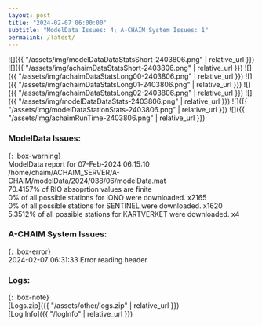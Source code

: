 ```yaml
---
layout: post
title: "2024-02-07 06:00:00"
subtitle: "ModelData Issues: 4; A-CHAIM System Issues: 1"
permalink: /latest/
---
```


![]({{ "/assets/img/modelDataDataStatsShort-2403806.png" | relative_url }})
![]({{ "/assets/img/achaimDataStatsShort-2403806.png" | relative_url }})
![]({{ "/assets/img/achaimDataStatsLong00-2403806.png" | relative_url }})
![]({{ "/assets/img/achaimDataStatsLong01-2403806.png" | relative_url }})
![]({{ "/assets/img/achaimDataStatsLong02-2403806.png" | relative_url }})
![]({{ "/assets/img/modelDataDataStats-2403806.png" | relative_url }})
![]({{ "/assets/img/modelDataStationStats-2403806.png" | relative_url }})
![]({{ "/assets/img/achaimRunTime-2403806.png" | relative_url }})


### ModelData Issues:  
  
{: .box-warning}  
 ModelData report for 07-Feb-2024 06:15:10   
 /home/chaim/ACHAIM_SERVER/A-CHAIM/modelData/2024/038/06/modelData.mat   
 70.4157% of RIO absoprtion values are finite   
 0% of all possible stations for IONO were downloaded. x2165   
 0% of all possible stations for SENTINEL were downloaded. x1620   
 5.3512% of all possible stations for KARTVERKET were downloaded. x4   
  
### A-CHAIM System Issues:  
  
{: .box-error}  
2024-02-07 06:31:33 Error reading header  

### Logs:  
  
{: .box-note}  
[Logs.zip]({{ "/assets/other/logs.zip" | relative_url }})  
[Log Info]({{ "/logInfo" | relative_url }})  
